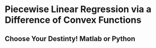# Piecewise Linear Regression via a Difference of Convex Functions

## Choose Your Destinty! Matlab or Python

